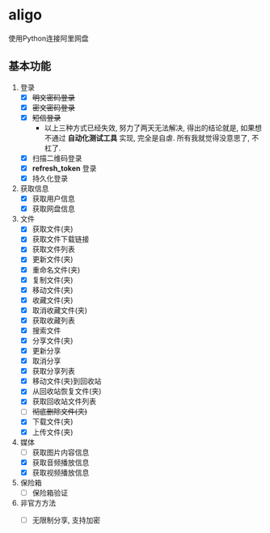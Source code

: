 # aligo
使用Python连接阿里网盘



## 基本功能

1. 登录
   - [x] ~~明文密码登录~~
   - [x] ~~密文密码登录~~
   - [x] ~~短信登录~~
     - 以上三种方式已经失效, 努力了两天无法解决, 得出的结论就是, 如果想不通过 **自动化测试工具** 实现, 完全是自虐. 所有我就觉得没意思了, 不杠了.
   - [x] 扫描二维码登录
   - [x] **refresh_token** 登录
   - [x] 持久化登录
2. 获取信息
   - [x] 获取用户信息
   - [x] 获取网盘信息
3. 文件
   - [x] 获取文件(夹)
   - [x] 获取文件下载链接
   - [x] 获取文件列表
   - [x] 更新文件(夹)
   - [x] 重命名文件(夹)
   - [x] 复制文件(夹)
   - [x] 移动文件(夹)
   - [x] 收藏文件(夹)
   - [x] 取消收藏文件(夹)
   - [x] 获取收藏列表
   - [x] 搜索文件
   - [x] 分享文件(夹)
   - [x] 更新分享
   - [x] 取消分享
   - [x] 获取分享列表
   - [x] 移动文件(夹)到回收站
   - [x] 从回收站恢复文件(夹)
   - [x] 获取回收站文件列表
   - [ ] ~~彻底删除文件(夹)~~
   - [x] 下载文件(夹)
   - [x] 上传文件(夹)
4. 媒体
   - [ ] 获取图片内容信息
   - [x] 获取音频播放信息
   - [x] 获取视频播放信息
5. 保险箱
   - [ ] 保险箱验证
6. 非官方方法
   - [ ] 无限制分享, 支持加密

